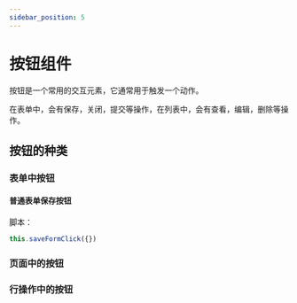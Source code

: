 ```yaml
---
sidebar_position: 5
---
```


# 按钮组件

按钮是一个常用的交互元素，它通常用于触发一个动作。

在表单中，会有保存，关闭，提交等操作，在列表中，会有查看，编辑，删除等操作。

## 按钮的种类



### 表单中按钮

#### 普通表单保存按钮

脚本：

```js
this.saveFormClick({})
```


### 页面中的按钮

### 行操作中的按钮